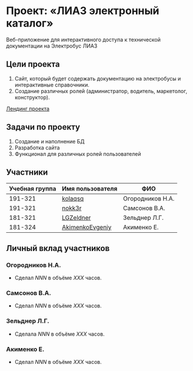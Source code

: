 # Проект: «ЛИАЗ электронный каталог»

Веб-приложение для интерактивного доступа к технической документации на Электробус ЛИАЗ

## Цели проекта
1. Cайт, который будет содержать документацию на электробусы и интерактивные справочники.
2. Создание различных ролей (администратор, водитель, маркетолог, конструктор).

[Лендинг проекта](ссылка)

## Задачи по проекту 
1. Создание и наполнение БД
2. Разработка сайта
3. Функционал для различных ролей пользователей


## Участники

| Учебная группа | Имя пользователя                                      | ФИО              |
|----------------|-------------------------------------------------------|------------------|
| 191-321        | [kolaqsq](https://github.com/kolaqsq)                 | Огородников Н.А. |
| 191-321        | [nokk3r](https://github.com/nokk3r)                   | Самсонов В.А.    |
| 181-321        | [LGZeldner](https://github.com/LGZeldner)             | Зельднер Л.Г.    |
| 181-324        | [AkimenkoEvgeniy](https://github.com/AkimenkoEvgeniy) | Акименко Е.      |

## Личный вклад участников

### Огородников Н.А.

* Сделал *NNN* в объёме *XXX* часов.

### Самсонов В.А.

* Сделал *NNN* в объёме *XXX* часов.

### Зельднер Л.Г.

* Сделала *NNN* в объёме *XXX* часов.

### Акименко Е.

* Сделал *NNN* в объёме *XXX* часов.
